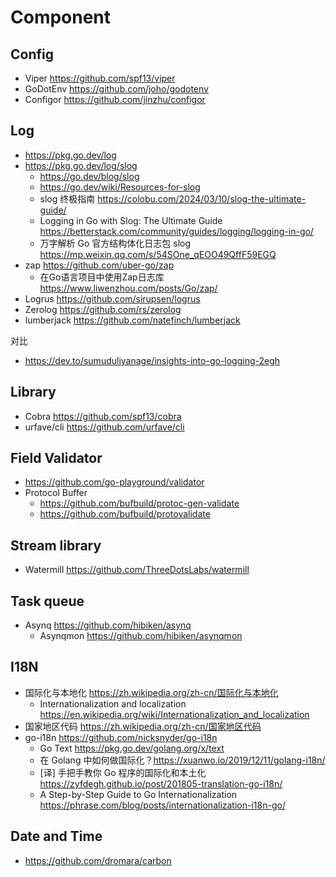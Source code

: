 # Component

## Config
- Viper https://github.com/spf13/viper
- GoDotEnv https://github.com/joho/godotenv
- Configor https://github.com/jinzhu/configor


## Log
- https://pkg.go.dev/log
- https://pkg.go.dev/log/slog
  - https://go.dev/blog/slog
  - https://go.dev/wiki/Resources-for-slog
  - slog 终极指南 https://colobu.com/2024/03/10/slog-the-ultimate-guide/
  - Logging in Go with Slog: The Ultimate Guide https://betterstack.com/community/guides/logging/logging-in-go/
  - 万字解析 Go 官方结构体化日志包 slog https://mp.weixin.qq.com/s/54SOne_qEOO49QffF59EGQ
- zap https://github.com/uber-go/zap
  - 在Go语言项目中使用Zap日志库 https://www.liwenzhou.com/posts/Go/zap/
- Logrus https://github.com/sirupsen/logrus
- Zerolog https://github.com/rs/zerolog
- lumberjack https://github.com/natefinch/lumberjack

对比
- https://dev.to/sumuduliyanage/insights-into-go-logging-2egh


## Library
- Cobra https://github.com/spf13/cobra
- urfave/cli https://github.com/urfave/cli


## Field Validator
- https://github.com/go-playground/validator
- Protocol Buffer
  - https://github.com/bufbuild/protoc-gen-validate
  - https://github.com/bufbuild/protovalidate


## Stream library
- Watermill https://github.com/ThreeDotsLabs/watermill


## Task queue
- Asynq https://github.com/hibiken/asynq
  - Asynqmon https://github.com/hibiken/asynqmon


## I18N
- 国际化与本地化 https://zh.wikipedia.org/zh-cn/国际化与本地化
  - Internationalization and localization https://en.wikipedia.org/wiki/Internationalization_and_localization
- 国家地区代码 https://zh.wikipedia.org/zh-cn/国家地区代码
- go-i18n https://github.com/nicksnyder/go-i18n
  - Go Text https://pkg.go.dev/golang.org/x/text
  - 在 Golang 中如何做国际化？https://xuanwo.io/2019/12/11/golang-i18n/
  - [译] 手把手教你 Go 程序的国际化和本土化 https://zyfdegh.github.io/post/201805-translation-go-i18n/
  - A Step-by-Step Guide to Go Internationalization https://phrase.com/blog/posts/internationalization-i18n-go/


## Date and Time
- https://github.com/dromara/carbon
